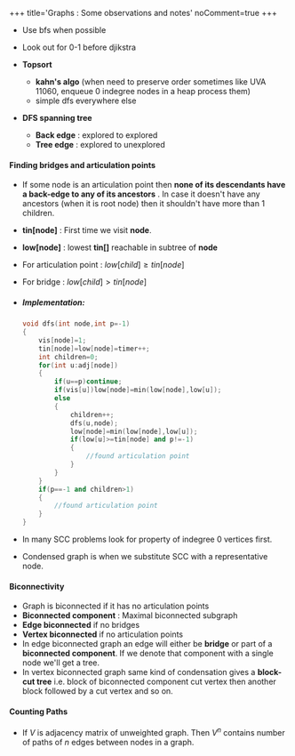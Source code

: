 +++
title='Graphs : Some observations and notes'
noComment=true
+++

- Use bfs when possible
- Look out for 0-1 before djikstra
- __Topsort__
	- __kahn's algo__ (when need to preserve order sometimes like UVA 11060, enqueue 0 indegree nodes in a heap process them)
	- simple dfs everywhere else

- __DFS spanning tree__
	- __Back edge__ : explored to explored
	- __Tree edge__ : explored to unexplored

#### Finding __bridges__ and __articulation points__
- If some node is an articulation point then __none of its descendants have a back-edge to any of its ancestors__ . In case it doesn't have any ancestors (when it is root node) then it shouldn't have more than 1 children.

- __tin[node]__ : First time we visit __node__.
- __low[node]__ : lowest __tin[]__ reachable in subtree of __node__
- For articulation point : $low[child]\geq tin[node]$
- For bridge : $low[child] > tin[node]$
- ##### Implementation:
	```cpp
	void dfs(int node,int p=-1)
	{
		vis[node]=1;
		tin[node]=low[node]=timer++;
		int children=0;
		for(int u:adj[node])
		{
			if(u==p)continue;
			if(vis[u])low[node]=min(low[node],low[u]);
			else
			{
				children++;
				dfs(u,node);
				low[node]=min(low[node],low[u]);
				if(low[u]>=tin[node] and p!=-1)
				{
					//found articulation point
				}
			}
		}
		if(p==-1 and children>1)
		{
			//found articulation point
		}
	}
	```
- In many SCC problems look for property of indegree 0 vertices first.
- Condensed graph is when we substitute SCC with a representative node. 

#### Biconnectivity
- Graph is biconnected if it has no articulation points
- __Biconnected component__ : Maximal biconnected subgraph
- __Edge biconnected__ if no bridges
- __Vertex biconnected__ if no articulation points
- In edge biconnected graph an edge will either be __bridge__ or part of a __biconnected component__. If we denote that component with a single node we'll get a tree.
- In vertex biconnected graph same kind of condensation gives a __block-cut tree__ i.e. block of biconnected component cut vertex then another block followed by a cut vertex and so on.

#### Counting Paths
- If $V$ is adjacency matrix of unweighted graph. Then $V^n$ contains number of paths of $n$ edges between nodes in a graph.
